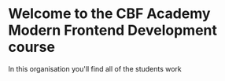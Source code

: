 # Welcome to the CBF Academy Modern Frontend Development course

In this organisation you'll find all of the students work 
